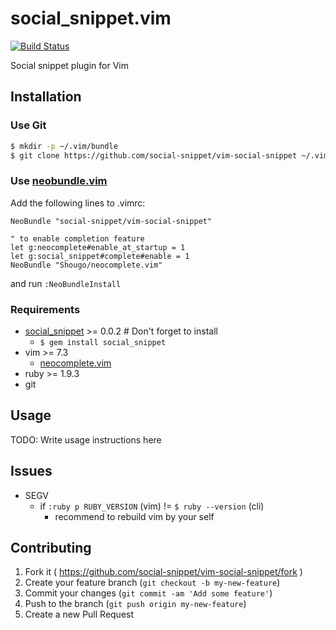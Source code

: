 # social_snippet.vim

[![Build Status](https://travis-ci.org/social-snippet/vim-social-snippet.svg?branch=master)](https://travis-ci.org/social-snippet/vim-social-snippet)

Social snippet plugin for Vim

## Installation

### Use Git

```bash
$ mkdir -p ~/.vim/bundle
$ git clone https://github.com/social-snippet/vim-social-snippet ~/.vim/bundle/vim-social-snippet
```

### Use [neobundle.vim](https://github.com/Shougo/neobundle.vim)

Add the following lines to .vimrc:

```viml
NeoBundle "social-snippet/vim-social-snippet"

" to enable completion feature
let g:neocomplete#enable_at_startup = 1
let g:social_snippet#complete#enable = 1
NeoBundle "Shougo/neocomplete.vim"
```

and run `:NeoBundleInstall`

### Requirements

* [social_snippet](https://social-snippet.github.io/) >= 0.0.2 # Don't forget to install
  * `$ gem install social_snippet`
* vim >= 7.3
  * [neocomplete.vim](https://github.com/Shougo/neocomplete.vim)
* ruby >= 1.9.3
* git

## Usage

TODO: Write usage instructions here

## Issues

* SEGV
  * if `:ruby p RUBY_VERSION` (vim) != `$ ruby --version` (cli)
    * recommend to rebuild vim by your self


## Contributing

1. Fork it ( https://github.com/social-snippet/vim-social-snippet/fork )
2. Create your feature branch (`git checkout -b my-new-feature`)
3. Commit your changes (`git commit -am 'Add some feature'`)
4. Push to the branch (`git push origin my-new-feature`)
5. Create a new Pull Request

